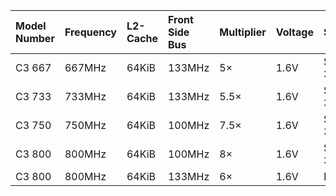 | Model Number   | Frequency   | L2-Cache   | Front Side Bus   | Multiplier   | Voltage   | Socket     |
|:---------------|:------------|:-----------|:-----------------|:-------------|:----------|:-----------|
| C3 667         | 667MHz      | 64KiB      | 133MHz           | 5×           | 1.6V      | Socket 370 |
| C3 733         | 733MHz      | 64KiB      | 133MHz           | 5.5×         | 1.6V      | Socket 370 |
| C3 750         | 750MHz      | 64KiB      | 100MHz           | 7.5×         | 1.6V      | Socket 370 |
| C3 800         | 800MHz      | 64KiB      | 100MHz           | 8×           | 1.6V      | Socket 370 |
| C3 800         | 800MHz      | 64KiB      | 133MHz           | 6×           | 1.6V      | EBGA       |